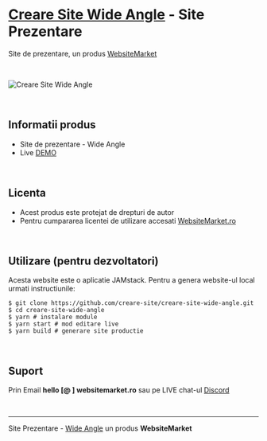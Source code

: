 # [Creare Site Wide Angle](https://creare-site-wide-angle.websitemarket.ro/) - Site Prezentare

Site de prezentare, un produs [WebsiteMarket](https://websitemarket.ro)

<br />

![Creare Site Wide Angle](https://raw.githubusercontent.com/creare-site/static/master/produse/creare-site-wide-angle-intro.gif)

<br />

## Informatii produs

- Site de prezentare - Wide Angle
- Live [DEMO](https://creare-site-wide-angle.websitemarket.ro)
 
<br />

## Licenta

- Acest produs este protejat de drepturi de autor
- Pentru cumpararea licentei de utilizare accesati [WebsiteMarket.ro](https://websitemarket.ro) 

<br />

## Utilizare (pentru dezvoltatori)

Acesta website este o aplicatie JAMstack. Pentru a genera website-ul local urmati instructiunile:

```
$ git clone https://github.com/creare-site/creare-site-wide-angle.git
$ cd creare-site-wide-angle
$ yarn # instalare module
$ yarn start # mod editare live
$ yarn build # generare site productie
```

<br />

## Suport

Prin Email **hello [@ ] websitemarket.ro** sau pe LIVE chat-ul [Discord](https://discord.gg/MFRQmAk)

<br />

---
Site Prezentare - [Wide Angle](https://creare-site-wide-angle.websitemarket.ro/) un produs **WebsiteMarket**
